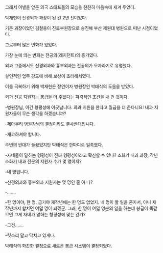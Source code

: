 그래서 이별을 앞둔 의국 스태프들의 모습을 찬찬히 마음속에 새겨 두었다.

박재현이 신경외과 과장이 된 건 2년 전이었다.

기존 과장이었던 김철용이 진료부원장으로 승진해 부산 제원대 병원으로 떠난 시점이었다.

그로부터 많은 변화가 있었다.

가장 눈에 띄는 변화는 전공의(레지던트)의 증가였다.

외과 그중에서도 신경외과와 흉부외과는 전공의가 모자라기로 유명했다.

살인적인 업무 강도에 비해 보상이 초라해서였다.

이를 극복하기 위해 박재현은 장인이자 병원장인 박태식의 도움을 받았다.

외과 전공 지원자는 봉급을 더 주겠다는 파격적인 조건을 내 건 것이다.

-병원장님, 이건 형평성에 어긋납니다. 외과 지원을 한다고 월급을 더 준다니요! 내과 지원자들이 무슨 생각을 하겠습니까?

-제아무리 병원장님의 결정이라도 결사반대입니다.

-재고하셔야 합니다.

주변의 반대가 들끓었지만 박태식은 한마디로 일축했다.

-자네들이 말하는 형평성이 진짜 형평성이라고 확신할 수 있나? 소화기 내과 과장, 작년 소화기 내과 전문의 지원자 수가 몇 명이지?

-네 명입니다.

-신경외과와 흉부외과 지원자는 몇 명인 줄 아 나?

-…….

-한 명이야, 한 명. 급기야 재작년에는 한 명도 없었지. 네 명이 할 일을 혼자서, 아니 재작년까지 합치면 여덟 명이 되겠군. 그래, 한 명이 여덟 명분의 일을 하는데 봉급이 똑같으면 그게 자네가 말하는 형평성에 맞는 건가?

-그건…….

-헛소리 말고 닥치고 있게나.

박태식의 화끈한 결정으로 새로운 봉급 시스템이 결정되었다.